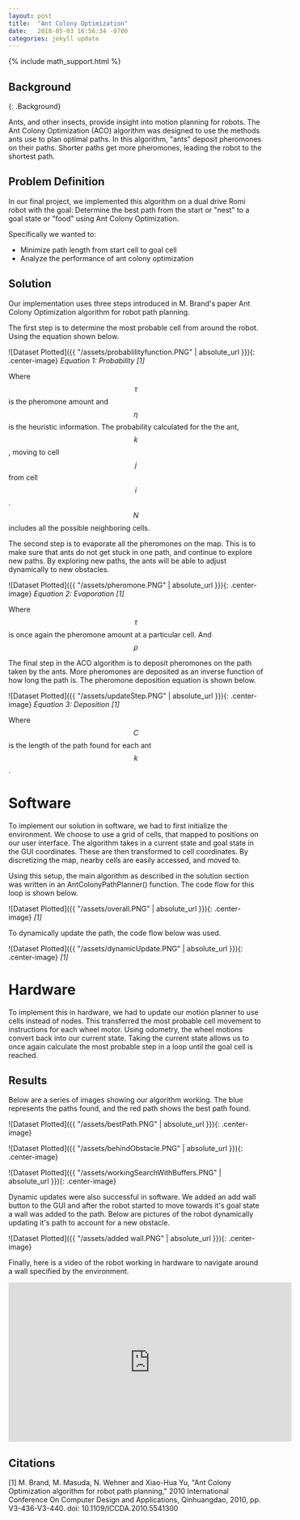 ```yaml
---
layout: post
title:  "Ant Colony Optimization"
date:   2018-05-03 16:56:34 -0700
categories: jekyll update
---
```

{% include math_support.html %}

## Background
{: .Background}

Ants, and other insects, provide insight into motion planning
for robots. The Ant Colony Optimization (ACO) algorithm was designed
to use the methods ants use to plan optimal paths. In this 
algorithm, "ants" deposit pheromones on their paths. Shorter paths
get more pheromones, leading the robot to the shortest path. 

## Problem Definition

In our final project, we implemented this algorithm on a dual drive
Romi robot with the goal: Determine the best path from the start or "nest" to a goal state or 
"food" using Ant Colony Optimization.

Specifically we wanted to:
 * Minimize path length from start cell to goal cell
 * Analyze the performance of ant colony optimization 

## Solution

Our implementation uses three steps introduced in M. Brand's paper Ant Colony Optimization
algorithm for robot path planning. 

The first step is to determine the most probable cell from around the robot. 
Using the equation shown below. 

![Dataset Plotted]({{ "/assets/probablilityfunction.PNG" | absolute_url }}){: .center-image}
*Equation 1: Probability [1]*

Where $$\tau$$ is the pheromone amount and $$\eta$$ is the heuristic information. 
The probability calculated for the the ant, $$k$$, moving to cell $$j$$ from 
cell $$i$$. $$N$$ includes all the possible neighboring cells. 

The second step is to evaporate all the pheromones on the map.
This is to make sure that ants do not get stuck in one path, and 
continue to explore new paths. By exploring new paths, the ants
will be able to adjust dynamically to new obstacles. 

![Dataset Plotted]({{ "/assets/pheromone.PNG" | absolute_url }}){: .center-image}
*Equation 2: Evaporation [1]*

Where $$\tau$$ is once again the pheromone amount at a particular cell. And 
$$\rho$$ 

The final step in the ACO algorithm is to deposit pheromones
on the path taken by the ants. More pheromones are deposited
as an inverse function of how long the path is. The pheromone
deposition equation is shown below.

![Dataset Plotted]({{ "/assets/updateStep.PNG" | absolute_url }}){: .center-image} 
*Equation 3: Deposition [1]*


Where $$C$$ is the length of the path found for each ant $$k$$.

# Software

To implement our solution in software, we had to first initialize
the environment. We choose to use a grid of cells, that mapped
to positions on our user interface. The algorithm takes in a current state
and goal state in the GUI coordinates. These are then transformed to 
cell coordinates. By discretizing the map, nearby cells are 
easily accessed, and moved to.

Using this setup, the main algorithm as described in the solution
section was written in an AntColonyPathPlanner() function. The code flow 
for this loop is shown below. 

![Dataset Plotted]({{ "/assets/overall.PNG" | absolute_url }}){: .center-image}
*[1]*


To dynamically update the path, the code flow below was used. 

![Dataset Plotted]({{ "/assets/dynamicUpdate.PNG" | absolute_url }}){: .center-image}
*[1]*


# Hardware

To implement this in hardware, we had to update our motion planner to use cells
instead of nodes. This transferred the most probable cell movement to 
instructions for each wheel motor. Using odometry, the wheel motions convert
back into our current state. Taking the current state allows us to once 
again calculate the most probable step in a loop until the goal cell is reached. 


## Results 

Below are a series of images showing our algorithm working. The blue 
represents the paths found, and the red path shows the best path found. 

![Dataset Plotted]({{ "/assets/bestPath.PNG" | absolute_url }}){: .center-image}

![Dataset Plotted]({{ "/assets/behindObstacle.PNG" | absolute_url }}){: .center-image}

![Dataset Plotted]({{ "/assets/workingSearchWithBuffers.PNG" | absolute_url }}){: .center-image}

Dynamic updates were also successful in software. We added an add wall 
button to the GUI and after the robot started to move towards it's goal state a 
wall was added to the path. Below are pictures of the robot dynamically
updating it's path to account for a new obstacle. 

![Dataset Plotted]({{ "/assets/added wall.PNG" | absolute_url }}){: .center-image}

Finally, here is a video of the robot working in hardware to navigate around
a wall specified by the environment.

<iframe width="560" height="315" src="https://www.youtube.com/embed/1tcBV76ae90" frameborder="0" allow="autoplay; encrypted-media" allowfullscreen></iframe>


## Citations

[1] M. Brand, M. Masuda, N. Wehner and Xiao-Hua Yu, "Ant Colony Optimization algorithm for robot path planning," 2010 International Conference On Computer Design and Applications, Qinhuangdao, 2010, pp. V3-436-V3-440. doi: 10.1109/ICCDA.2010.5541300
